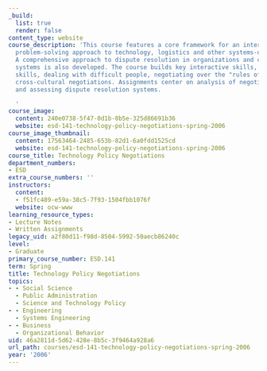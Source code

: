 ```yaml
---
_build:
  list: true
  render: false
content_type: website
course_description: 'This course features a core framework for an interest-based,
  problem-solving approach to technology, logistics and other systems-oriented negotiations.
  A comprehensive approach to dispute resolution in organizations and complex engineered
  systems is also developed. The course builds key interactive skills, including communications
  skills, dealing with difficult people, negotiating over the "rules of game," and
  cross-cultural negotiations. Assignments center on analysis of negotiated interactions
  and assessing dispute resolution systems.

  '
course_image:
  content: 240e0738-5f47-0d1b-0b5e-325d86691b36
  website: esd-141-technology-policy-negotiations-spring-2006
course_image_thumbnail:
  content: 17563464-2485-653b-82d1-6a0fdd1525cd
  website: esd-141-technology-policy-negotiations-spring-2006
course_title: Technology Policy Negotiations
department_numbers:
- ESD
extra_course_numbers: ''
instructors:
  content:
  - f51fc489-e59a-38c5-7f93-1504fbb1076f
  website: ocw-www
learning_resource_types:
- Lecture Notes
- Written Assignments
legacy_uid: a2f80d11-f98d-8504-5992-50aecb86240c
level:
- Graduate
primary_course_number: ESD.141
term: Spring
title: Technology Policy Negotiations
topics:
- - Social Science
  - Public Administration
  - Science and Technology Policy
- - Engineering
  - Systems Engineering
- - Business
  - Organizational Behavior
uid: 46a2811d-5d62-428e-8b5c-3f9464a928a6
url_path: courses/esd-141-technology-policy-negotiations-spring-2006
year: '2006'
---
```

